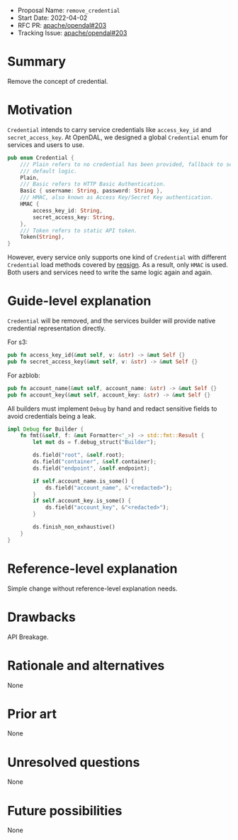 - Proposal Name: `remove_credential`
- Start Date: 2022-04-02
- RFC PR: [apache/opendal#203](https://github.com/apache/opendal/pull/203)
- Tracking Issue: [apache/opendal#203](https://github.com/apache/opendal/issues/203)

# Summary

Remove the concept of credential.

# Motivation

`Credential` intends to carry service credentials like `access_key_id` and `secret_access_key`. At OpenDAL, we designed a global `Credential` enum for services and users to use.

```rust
pub enum Credential {
    /// Plain refers to no credential has been provided, fallback to services'
    /// default logic.
    Plain,
    /// Basic refers to HTTP Basic Authentication.
    Basic { username: String, password: String },
    /// HMAC, also known as Access Key/Secret Key authentication.
    HMAC {
        access_key_id: String,
        secret_access_key: String,
    },
    /// Token refers to static API token.
    Token(String),
}
```

However, every service only supports one kind of `Credential` with different `Credential` load methods covered by [reqsign](https://github.com/Xuanwo/reqsign). As a result, only `HMAC` is used. Both users and services need to write the same logic again and again.

# Guide-level explanation

`Credential` will be removed, and the services builder will provide native credential representation directly.

For s3:

```rust
pub fn access_key_id(&mut self, v: &str) -> &mut Self {}
pub fn secret_access_key(&mut self, v: &str) -> &mut Self {}
```

For azblob:

```rust
pub fn account_name(&mut self, account_name: &str) -> &mut Self {}
pub fn account_key(&mut self, account_key: &str) -> &mut Self {}
```

All builders must implement `Debug` by hand and redact sensitive fields to avoid credentials being a leak.

```rust
impl Debug for Builder {
    fn fmt(&self, f: &mut Formatter<'_>) -> std::fmt::Result {
        let mut ds = f.debug_struct("Builder");

        ds.field("root", &self.root);
        ds.field("container", &self.container);
        ds.field("endpoint", &self.endpoint);

        if self.account_name.is_some() {
            ds.field("account_name", &"<redacted>");
        }
        if self.account_key.is_some() {
            ds.field("account_key", &"<redacted>");
        }

        ds.finish_non_exhaustive()
    }
}
```

# Reference-level explanation

Simple change without reference-level explanation needs.

# Drawbacks

API Breakage.

# Rationale and alternatives

None

# Prior art

None

# Unresolved questions

None

# Future possibilities

None
